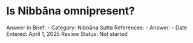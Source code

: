 # Is Nibbāna omnipresent?

Answer in Brief: -
 Category: Nibbāna
Sutta References: -
Answer: -
Date Entered: April 1, 2025
Review Status: Not started